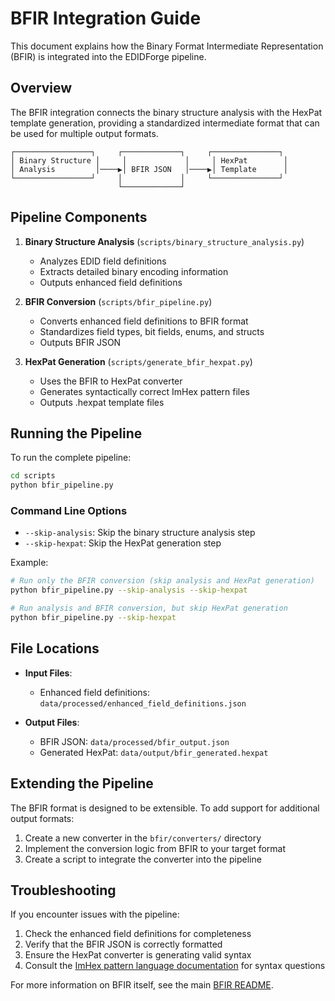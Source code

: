 # BFIR Integration Guide

This document explains how the Binary Format Intermediate Representation (BFIR) is integrated into the EDIDForge pipeline.

## Overview

The BFIR integration connects the binary structure analysis with the HexPat template generation, providing a standardized intermediate format that can be used for multiple output formats.

```mermaid
┌─────────────────┐     ┌─────────────┐     ┌───────────────┐
│ Binary Structure │     │             │     │ HexPat        │
│ Analysis         │────▶│ BFIR JSON   │────▶│ Template      │
└─────────────────┘     │             │     └───────────────┘
                        └─────────────┘
```

## Pipeline Components

1. **Binary Structure Analysis** (`scripts/binary_structure_analysis.py`)
   - Analyzes EDID field definitions
   - Extracts detailed binary encoding information
   - Outputs enhanced field definitions

2. **BFIR Conversion** (`scripts/bfir_pipeline.py`)
   - Converts enhanced field definitions to BFIR format
   - Standardizes field types, bit fields, enums, and structs
   - Outputs BFIR JSON

3. **HexPat Generation** (`scripts/generate_bfir_hexpat.py`)
   - Uses the BFIR to HexPat converter
   - Generates syntactically correct ImHex pattern files
   - Outputs .hexpat template files

## Running the Pipeline

To run the complete pipeline:

```bash
cd scripts
python bfir_pipeline.py
```

### Command Line Options

- `--skip-analysis`: Skip the binary structure analysis step
- `--skip-hexpat`: Skip the HexPat generation step

Example:

```bash
# Run only the BFIR conversion (skip analysis and HexPat generation)
python bfir_pipeline.py --skip-analysis --skip-hexpat

# Run analysis and BFIR conversion, but skip HexPat generation
python bfir_pipeline.py --skip-hexpat
```

## File Locations

- **Input Files**:
  - Enhanced field definitions: `data/processed/enhanced_field_definitions.json`

- **Output Files**:
  - BFIR JSON: `data/processed/bfir_output.json`
  - Generated HexPat: `data/output/bfir_generated.hexpat`

## Extending the Pipeline

The BFIR format is designed to be extensible. To add support for additional output formats:

1. Create a new converter in the `bfir/converters/` directory
2. Implement the conversion logic from BFIR to your target format
3. Create a script to integrate the converter into the pipeline

## Troubleshooting

If you encounter issues with the pipeline:

1. Check the enhanced field definitions for completeness
2. Verify that the BFIR JSON is correctly formatted
3. Ensure the HexPat converter is generating valid syntax
4. Consult the [ImHex pattern language documentation](https://docs.werwolv.net/pattern-language) for syntax questions

For more information on BFIR itself, see the main [BFIR README](../bfir/README.md).
